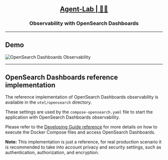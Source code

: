 <h2 align="center"><a href="https://github.com/bsantanna/agent-lab">Agent-Lab | 🤖🧪</a></h2>
<h3 align="center">Observability with OpenSearch Dashboards</h3>

---

## Demo

![OpenSearch Dashboards Observability](opensearch_dashboards_demo.gif)

---

## OpenSearch Dashboards reference implementation
The reference implementation of OpenSearch Dashboards observability is available in the `otel/opensearch` directory.

These settings are used by the `compose-opensearch.yaml` file to start the application with OpenSearch Dashboards observability.

Please refer to the [Developing Guide reference](/doc/DEV_GUIDE.md) for more details on how to execute the Docker Compose files and access OpenSearch Dashboards.

**Note:** This implementation is just a reference, for real production scenario it is recommended to take into account privacy and security settings, such as authentication, authorization, and encryption.
